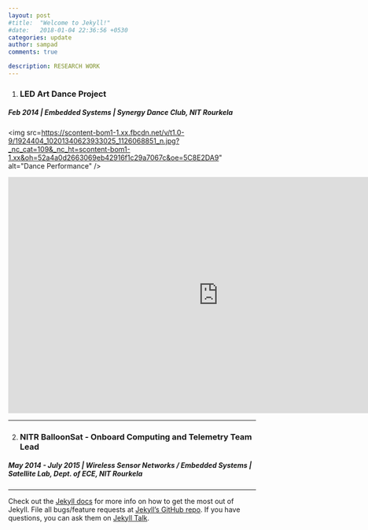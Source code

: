 ```yaml
---
layout: post
#title:  "Welcome to Jekyll!"
#date:   2018-01-04 22:36:56 +0530
categories: update
author: sampad
comments: true

description: RESEARCH WORK
---
```



1. ### LED Art Dance Project
##### Feb 2014 | Embedded Systems | Synergy Dance Club, NIT Rourkela
<img src=https://scontent-bom1-1.xx.fbcdn.net/v/t1.0-9/1924404_10201340623933025_1126068851_n.jpg?_nc_cat=109&_nc_ht=scontent-bom1-1.xx&oh=52a4a0d2663069eb42916f1c29a7067c&oe=5C8E2DA9" alt="Dance Performance" />

<iframe width="853" height="480" src="https://www.youtube.com/embed/pvK5bv_WdX4?start=417" frameborder="0" allow="accelerometer; autoplay; encrypted-media; gyroscope; picture-in-picture" allowfullscreen></iframe>


---

2. ### NITR BalloonSat - Onboard Computing and Telemetry Team Lead
##### May 2014 - July 2015 | Wireless Sensor Networks / Embedded Systems | Satellite Lab, Dept. of ECE, NIT Rourkela



---





Check out the [Jekyll docs][jekyll-docs] for more info on how to get the most out of Jekyll. File all bugs/feature requests at [Jekyll’s GitHub repo][jekyll-gh]. If you have questions, you can ask them on [Jekyll Talk][jekyll-talk].

[jekyll-docs]: https://jekyllrb.com/docs/home
[jekyll-gh]:   https://github.com/jekyll/jekyll
[jekyll-talk]: https://talk.jekyllrb.com/
